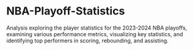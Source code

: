 # NBA-Playoff-Statistics
Analysis exploring the player statistics for the 2023-2024 NBA playoffs, examining various performance metrics, visualizing key statistics, and identifying top performers in scoring, rebounding, and assisting. 
